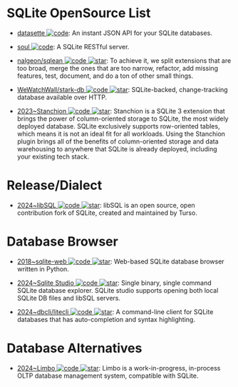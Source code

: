 # SQLite OpenSource List

- [datasette ![code](https://ng-tech.icu/assets/code.svg)](https://github.com/simonw/datasette): An instant JSON API for your SQLite databases.

- [soul ![code](https://ng-tech.icu/assets/code.svg)](https://github.com/thevahidal/soul): A SQLite RESTful server.

- [nalgeon/sqlean ![code](https://ng-tech.icu/assets/code.svg) ![star](https://img.shields.io/github/stars/nalgeon/sqlean)](https://github.com/nalgeon/sqlean): To achieve it, we split extensions that are too broad, merge the ones that are too narrow, refactor, add missing features, test, document, and do a ton of other small things.

- [WeWatchWall/stark-db ![code](https://ng-tech.icu/assets/code.svg) ![star](https://img.shields.io/github/stars/WeWatchWall/stark-db)](https://github.com/WeWatchWall/stark-db): SQLite-backed, change-tracking database available over HTTP.

- [2023~Stanchion ![code](https://ng-tech.icu/assets/code.svg) ![star](https://img.shields.io/github/stars/dgllghr/stanchion)](https://github.com/dgllghr/stanchion): Stanchion is a SQLite 3 extension that brings the power of column-oriented storage to SQLite, the most widely deployed database. SQLite exclusively supports row-oriented tables, which means it is not an ideal fit for all workloads. Using the Stanchion plugin brings all of the benefits of column-oriented storage and data warehousing to anywhere that SQLite is already deployed, including your existing tech stack.

# Release/Dialect

- [2024~libSQL ![code](https://ng-tech.icu/assets/code.svg) ![star](https://img.shields.io/github/stars/tursodatabase/libsql)](https://github.com/tursodatabase/libsql): libSQL is an open source, open contribution fork of SQLite, created and maintained by Turso.

# Database Browser

- [2018~sqlite-web ![code](https://ng-tech.icu/assets/code.svg) ![star](https://img.shields.io/github/stars/coleifer/sqlite-web)](https://github.com/coleifer/sqlite-web): Web-based SQLite database browser written in Python.

- [2024~Sqlite Studio ![code](https://ng-tech.icu/assets/code.svg) ![star](https://img.shields.io/github/stars/frectonz/sqlite-studio)](https://github.com/frectonz/sqlite-studio): Single binary, single command SQLite database explorer. SQLite studio supports opening both local SQLite DB files and libSQL servers.

- [2024~dbcli/litecli ![code](https://ng-tech.icu/assets/code.svg) ![star](https://img.shields.io/github/stars/dbcli/litecli)](https://github.com/dbcli/litecli): A command-line client for SQLite databases that has auto-completion and syntax highlighting.

# Database Alternatives

- [2024~Limbo ![code](https://ng-tech.icu/assets/code.svg) ![star](https://img.shields.io/github/stars/tursodatabase/limbo)](https://github.com/tursodatabase/limbo): Limbo is a work-in-progress, in-process OLTP database management system, compatible with SQLite.
